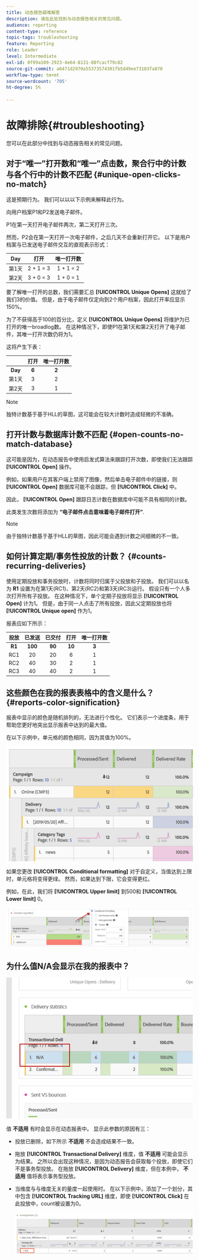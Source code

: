 ```yaml
---
title: 动态报告疑难解答
description: 请在此处找到与动态报告相关的常见问题。
audience: reporting
content-type: reference
topic-tags: troubleshooting
feature: Reporting
role: Leader
level: Intermediate
exl-id: 0f99a109-2923-4e64-8131-80fcacf79c82
source-git-commit: a6471d2970a55373574301fb5d49ee73103fa870
workflow-type: tm+mt
source-wordcount: '705'
ht-degree: 5%

---
```


# 故障排除{#troubleshooting}

您可以在此部分中找到与动态报告相关的常见问题。

## 对于“唯一”打开数和“唯一”点击数，聚合行中的计数与各个行中的计数不匹配 {#unique-open-clicks-no-match}

这是预期行为。
我们可以以以下示例来解释此行为。

向用户档案P1和P2发送电子邮件。

P1在第一天打开电子邮件两次，第二天打开三次。

然而，P2会在第一天打开一次电子邮件，之后几天不会重新打开它。
以下是用户档案与已发送电子邮件交互的直观表示形式：

<table> 
 <thead> 
  <tr> 
   <th align="center"> <strong>Day</strong> <br /> </th> 
   <th align="center"> <strong>打开</strong> <br /> </th> 
   <th align="center"> <strong>唯一打开数</strong> <br /> </th> 
  </tr> 
 </thead> 
 <tbody> 
  <tr> 
   <td align="center"> 第1天<br /> </td> 
   <td align="center"> 2 + 1 = 3<br /> </td> 
   <td align="center"> 1 + 1 = 2<br /> </td> 
  </tr> 
  <tr> 
   <td align="center"> 第2天<br /> </td> 
   <td align="center"> 3 + 0 = 3<br /> </td> 
   <td align="center"> 1 + 0 = 1<br /> </td> 
  </tr>
 </tbody> 
</table>

要了解唯一打开的总数，我们需要汇总 **[!UICONTROL Unique Opens]** 这就给了我们3的价值。 但是，由于电子邮件仅定向到2个用户档案，因此打开率应显示150%。

为了不获得高于100的百分比，定义 **[!UICONTROL Unique Opens]** 将维护为已打开的唯一broadlog数。 在这种情况下，即使P1在第1天和第2天打开了电子邮件，其唯一打开次数仍将为1。

这将产生下表：

<table> 
 <thead> 
  <tr> 
   <th align="center"> <strong></strong> <br /> </th> 
   <th align="center"> <strong>打开</strong> <br /> </th> 
   <th align="center"> <strong>唯一打开数</strong> <br /> </th> 
  </tr> 
 </thead> 
 <tbody> 
  <tr> 
   <td align="center"> <strong> Day </strong><br /> </td> 
   <td align="center"> <strong> 6 </strong><br /> </td> 
   <td align="center"> <strong> 2</strong><br /> </td>
  </tr> 
  <tr> 
   <td align="center"> 第1天<br /> </td> 
   <td align="center"> 3<br /> </td> 
   <td align="center"> 2<br /> </td>
  </tr> 
  <tr> 
   <td align="center"> 第2天<br /> </td> 
   <td align="center"> 3<br /> </td> 
   <td align="center"> 1<br /> </td> 
  </tr> 
 </tbody> 
</table>

>[!NOTE]
>
>独特计数基于基于HLL的草图，这可能会在较大计数时造成轻微的不准确。

## 打开计数与数据库计数不匹配 {#open-counts-no-match-database}

这可能是因为，在动态报告中使用启发式算法来跟踪打开次数，即使我们无法跟踪 **[!UICONTROL Open]** 操作。

例如，如果用户在其客户端上禁用了图像，然后单击电子邮件中的链接，则 **[!UICONTROL Open]** 数据库可能不会跟踪，但 **[!UICONTROL Click]** 中。

因此， **[!UICONTROL Open]** 跟踪日志计数在数据库中可能不具有相同的计数。

此类发生次数将添加为 **“电子邮件点击意味着电子邮件打开”**.

>[!NOTE]
>
>由于独特计数基于基于HLL的草图，因此可能会遇到计数之间细微的不一致。

## 如何计算定期/事务性投放的计数？ {#counts-recurring-deliveries}

使用定期投放和事务投放时，计数将同时归属于父投放和子投放。
我们可以以名为 **R1** 设置为在第1天(RC1)、第2天(RC2)和第3天(RC3)运行。
假设只有一个人多次打开所有子投放。 在这种情况下，单个定期子投放将显示 **[!UICONTROL Open]** 计为1。
但是，由于同一人点击了所有投放，因此父定期投放也将 **[!UICONTROL Unique open]** 作为1。

报表应如下所示：

<table> 
 <thead> 
  <tr> 
   <th align="center"> <strong>投放</strong> <br /> </th> 
   <th align="center"> <strong>已发送</strong> <br /> </th> 
   <th align="center"> <strong>已交付</strong> <br /> </th>
   <th align="center"> <strong>打开</strong> <br /> </th> 
   <th align="center"> <strong>唯一打开数</strong> <br /> </th>
  </tr> 
 </thead> 
 <tbody> 
  <tr> 
   <td align="center"> <strong>R1</strong><br/> </td> 
   <td align="center"> <strong>100</strong><br/> </td> 
   <td align="center"> <strong>90</strong><br/> </td> 
   <td align="center"> <strong>10</strong><br/> </td> 
   <td align="center"> <strong>3</strong><br/> </td> 
  </tr> 
  <tr> 
   <td align="center"> RC1<br/> </td> 
   <td align="center"> 20<br /> </td> 
   <td align="center"> 20<br /> </td> 
   <td align="center"> 6<br /> </td> 
   <td align="center"> 1<br /> </td> 
  </tr>
    <tr> 
   <td align="center"> RC2<br /> </td> 
   <td align="center"> 40<br /> </td> 
   <td align="center"> 30<br /> </td> 
   <td align="center"> 2<br /> </td> 
   <td align="center"> 1<br /> </td> 
  </tr> 
    <tr> 
   <td align="center"> RC3<br /> </td> 
   <td align="center"> 40<br /> </td> 
   <td align="center"> 40<br /> </td> 
   <td align="center"> 2<br /> </td> 
   <td align="center"> 1<br /> </td> 
  </tr> 
 </tbody> 
</table>

## 这些颜色在我的报表表格中的含义是什么？ {#reports-color-signification}

报表中显示的颜色是随机排列的，无法进行个性化。 它们表示一个进度条，用于帮助您更好地突出显示报表中达到的最大值。

在以下示例中，单元格的颜色相同，因为其值为100%。

![](assets/troubleshooting_1.png)

如果您更改 **[!UICONTROL Conditional formatting]** 对于自定义，当值达到上限时，单元格将变得更绿。 然而，如果达到下限，它会变得更红。

例如，在此，我们将 **[!UICONTROL Upper limit]** 到500和 **[!UICONTROL Lower limit]** 0。

![](assets/troubleshooting_2.png)

## 为什么值N/A会显示在我的报表中？

![](assets/troubleshooting_3.png)

值 **不适用** 有时会显示在动态报表中。 显示此参数的原因有三：

* 投放已删除，如下所示 **不适用** 不会造成结果不一致。
* 拖放 **[!UICONTROL Transactional Delivery]** 维度，值 **不适用** 可能会显示为结果。 之所以会出现这种情况，是因为动态报告会获取每个投放，即使它们不是事务型投放。 在拖放 **[!UICONTROL Delivery]** 维度，但在本例中， **不适用** 值将表示事务型投放。
* 当维度与与维度无关的量度一起使用时。 在以下示例中，添加了一个划分，其中包含 **[!UICONTROL Tracking URL]** 维度，即使 **[!UICONTROL Click]** 在此投放中，count被设置为0。

   ![](assets/troubleshooting_4.png)

